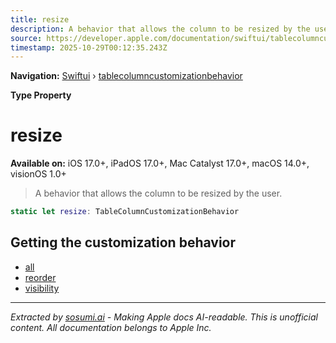 ```yaml
---
title: resize
description: A behavior that allows the column to be resized by the user.
source: https://developer.apple.com/documentation/swiftui/tablecolumncustomizationbehavior/resize
timestamp: 2025-10-29T00:12:35.243Z
---
```


**Navigation:** [Swiftui](/documentation/swiftui) › [tablecolumncustomizationbehavior](/documentation/swiftui/tablecolumncustomizationbehavior)

**Type Property**

# resize

**Available on:** iOS 17.0+, iPadOS 17.0+, Mac Catalyst 17.0+, macOS 14.0+, visionOS 1.0+

> A behavior that allows the column to be resized by the user.

```swift
static let resize: TableColumnCustomizationBehavior
```

## Getting the customization behavior

- [all](/documentation/swiftui/tablecolumncustomizationbehavior/all)
- [reorder](/documentation/swiftui/tablecolumncustomizationbehavior/reorder)
- [visibility](/documentation/swiftui/tablecolumncustomizationbehavior/visibility)

---

*Extracted by [sosumi.ai](https://sosumi.ai) - Making Apple docs AI-readable.*
*This is unofficial content. All documentation belongs to Apple Inc.*
